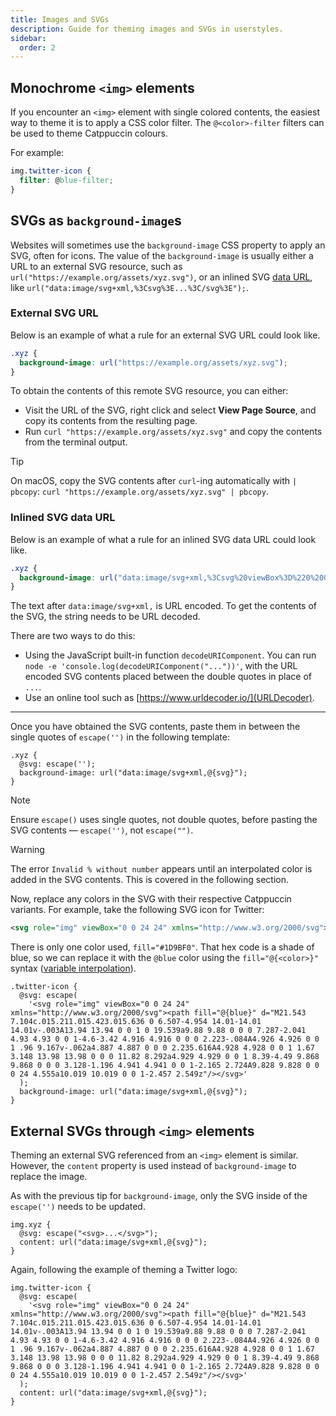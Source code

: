 ```yaml
---
title: Images and SVGs
description: Guide for theming images and SVGs in userstyles.
sidebar:
  order: 2
---
```


## Monochrome `<img>` elements

If you encounter an `<img>` element with single colored contents, the easiest way to theme it is to apply a CSS color filter. The `@<color>-filter` filters can be used to theme Catppuccin colours.

For example:

```css
img.twitter-icon {
  filter: @blue-filter;
}
```

## SVGs as `background-image`s

Websites will sometimes use the `background-image` CSS property to apply an SVG, often for icons. The value of the `background-image` is usually either a URL to an external SVG resource, such as `url("https://example.org/assets/xyz.svg")`, or an inlined SVG [data URL](https://developer.mozilla.org/en-US/docs/Web/URI/Reference/Schemes/data), like `url("data:image/svg+xml,%3Csvg%3E...%3C/svg%3E");`.

### External SVG URL

Below is an example of what a rule for an external SVG URL could look like.

```css
.xyz {
  background-image: url("https://example.org/assets/xyz.svg");
}
```

To obtain the contents of this remote SVG resource, you can either:

- Visit the URL of the SVG, right click and select **View Page Source**, and copy its contents from the resulting page.
- Run `curl "https://example.org/assets/xyz.svg"` and copy the contents from the terminal output.

> [!TIP]
> On macOS, copy the SVG contents after `curl`-ing automatically with `| pbcopy`: `curl "https://example.org/assets/xyz.svg" | pbcopy`.

### Inlined SVG data URL

Below is an example of what a rule for an inlined SVG data URL could look like.

```css
.xyz {
  background-image: url("data:image/svg+xml,%3Csvg%20viewBox%3D%220%200%2024%2024%22%20xmlns%3D%22http%3A//www.w3.org/2000/svg%22%3E%3Cpath%20fill%3D%22red%22%20d%3D%22%22/%3E%3C/svg%3E");
}
```

The text after `data:image/svg+xml,` is URL encoded. To get the contents of the SVG, the string needs to be URL decoded.

There are two ways to do this:

- Using the JavaScript built-in function `decodeURIComponent`. You can run `node -e 'console.log(decodeURIComponent("..."))'`, with the URL encoded SVG contents placed between the double quotes in place of `...`.
- Use an online tool such as [https://www.urldecoder.io/](URLDecoder).

---

Once you have obtained the SVG contents, paste them in between the single quotes of `escape('')` in the following template:

<!-- deno-fmt-ignore -->
```less
.xyz {
  @svg: escape('');
  background-image: url("data:image/svg+xml,@{svg}");
}
```

> [!NOTE]
> Ensure `escape()` uses single quotes, not double quotes, before pasting the SVG contents — `escape('')`, not `escape("")`.

> [!WARNING]
> The error `Invalid % without number` appears until an interpolated color is added in the SVG contents. This is covered in the following section.

Now, replace any colors in the SVG with their respective Catppuccin variants. For example, take the following SVG icon for Twitter:

```xml
<svg role="img" viewBox="0 0 24 24" xmlns="http://www.w3.org/2000/svg"><path fill="#1D9BF0" d="M21.543 7.104c.015.211.015.423.015.636 0 6.507-4.954 14.01-14.01 14.01v-.003A13.94 13.94 0 0 1 0 19.539a9.88 9.88 0 0 0 7.287-2.041 4.93 4.93 0 0 1-4.6-3.42 4.916 4.916 0 0 0 2.223-.084A4.926 4.926 0 0 1 .96 9.167v-.062a4.887 4.887 0 0 0 2.235.616A4.928 4.928 0 0 1 1.67 3.148 13.98 13.98 0 0 0 11.82 8.292a4.929 4.929 0 0 1 8.39-4.49 9.868 9.868 0 0 0 3.128-1.196 4.941 4.941 0 0 1-2.165 2.724A9.828 9.828 0 0 0 24 4.555a10.019 10.019 0 0 1-2.457 2.549z"/></svg>
```

There is only one color used, `fill="#1D9BF0"`. That hex code is a shade of blue, so we can replace it with the `@blue` color using the `fill="@{<color>}"` syntax ([variable interpolation](https://lesscss.org/features/#variables-feature-variable-interpolation)).

```less
.twitter-icon {
  @svg: escape(
    '<svg role="img" viewBox="0 0 24 24" xmlns="http://www.w3.org/2000/svg"><path fill="@{blue}" d="M21.543 7.104c.015.211.015.423.015.636 0 6.507-4.954 14.01-14.01 14.01v-.003A13.94 13.94 0 0 1 0 19.539a9.88 9.88 0 0 0 7.287-2.041 4.93 4.93 0 0 1-4.6-3.42 4.916 4.916 0 0 0 2.223-.084A4.926 4.926 0 0 1 .96 9.167v-.062a4.887 4.887 0 0 0 2.235.616A4.928 4.928 0 0 1 1.67 3.148 13.98 13.98 0 0 0 11.82 8.292a4.929 4.929 0 0 1 8.39-4.49 9.868 9.868 0 0 0 3.128-1.196 4.941 4.941 0 0 1-2.165 2.724A9.828 9.828 0 0 0 24 4.555a10.019 10.019 0 0 1-2.457 2.549z"/></svg>'
  );
  background-image: url("data:image/svg+xml,@{svg}");
}
```

## External SVGs through `<img>` elements

Theming an external SVG referenced from an `<img>` element is similar. However, the `content` property is used instead of `background-image` to replace the image.

As with the previous tip for `background-image`, only the SVG inside of the `escape('')` needs to be updated.

```less
img.xyz {
  @svg: escape("<svg>...</svg>");
  content: url("data:image/svg+xml,@{svg}");
}
```

Again, following the example of theming a Twitter logo:

```less
img.twitter-icon {
  @svg: escape(
    '<svg role="img" viewBox="0 0 24 24" xmlns="http://www.w3.org/2000/svg"><path fill="@{blue}" d="M21.543 7.104c.015.211.015.423.015.636 0 6.507-4.954 14.01-14.01 14.01v-.003A13.94 13.94 0 0 1 0 19.539a9.88 9.88 0 0 0 7.287-2.041 4.93 4.93 0 0 1-4.6-3.42 4.916 4.916 0 0 0 2.223-.084A4.926 4.926 0 0 1 .96 9.167v-.062a4.887 4.887 0 0 0 2.235.616A4.928 4.928 0 0 1 1.67 3.148 13.98 13.98 0 0 0 11.82 8.292a4.929 4.929 0 0 1 8.39-4.49 9.868 9.868 0 0 0 3.128-1.196 4.941 4.941 0 0 1-2.165 2.724A9.828 9.828 0 0 0 24 4.555a10.019 10.019 0 0 1-2.457 2.549z"/></svg>'
  );
  content: url("data:image/svg+xml,@{svg}");
}
```
